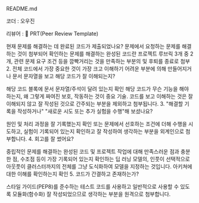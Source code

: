 README.md

코더 : 오우진

리뷰어 : 🔑 PRT(Peer Review Template)

현재 문제를 해결하는 데 완료된 코드가 제출되었나요?
문제에서 요청하는 문제를 해결하는 것이 첨부되어 확인하는 문제를 해결하는 완성된 코드란 프로젝트 루브릭 3개 중 2개, 관련 문제 요구 조건 등을 깜빡거리는 것을 만족하는 부분의 및 후퇴를 종료로 첨부 2. 전체 코드에서 가장 중요한 것이 가장 크고 이해하기 어려운 부분에 의해 만들어지거나 문서 문자열을 보고 해당 코드가 잘 이해되는지?

해당 코드 블록에 문서 문자열/주석이 달려 있는지 확인 해당 코드가 무슨 기능을 해야 하는지, 왜 그렇게 짜여진 보호, 작동하는 것이 중요 기술. 코드를 보고 이해하는 것은 잘 이해되지 않고 잘 작성된 것으로 간주되는 부분을 제외하고 첨부됩니다. 3. "해결할 기록을 작성하거나" "새로운 시도 또는 추가 실험을 수행"해 보셨나요?

원인 및 처리 과정을 잘 기록했는지 확인 또는 문제에서 선호하는 조건에 더해 수행을 시도하고, 실험이 기록되어 있는지 확인하고 잘 작성하여 생각하는 부분을 외계인으로 첨부합니다. 4. 회고를 잘 썼어요?

중립적인 문제를 해결하는 완성된 코드 및 프로젝트 작업에 대해 만족스러운 점과 충분한 점, 수조점 등이 가장 기록되어 있는지 확인하는 딥 러닝 모델의, 인풋이 선택적으로 아웃풋이 클러스터까지의 전체를 그냥 도식화하여 모델을 지정하는 것입니다. 아키쳐에 대한 이해를 확인하는지 확인 5. 코드가 간결하고 존재하는가?

스타일 가이드(PEP8)를 준수하는 테스트 코드를 사용하고 일반적으로 사용할 수 있도록 모듈화(함수화) 잘 작성되었으므로 생각하는 부분을 원격으로 첨부합니다.
